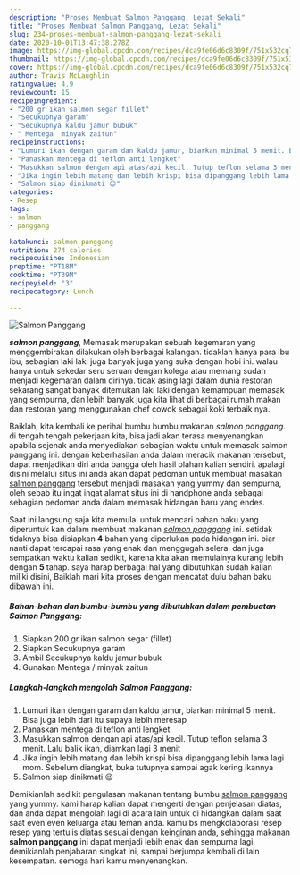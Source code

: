 ```yaml
---
description: "Proses Membuat Salmon Panggang, Lezat Sekali"
title: "Proses Membuat Salmon Panggang, Lezat Sekali"
slug: 234-proses-membuat-salmon-panggang-lezat-sekali
date: 2020-10-01T13:47:38.278Z
image: https://img-global.cpcdn.com/recipes/dca9fe06d6c8309f/751x532cq70/salmon-panggang-foto-resep-utama.jpg
thumbnail: https://img-global.cpcdn.com/recipes/dca9fe06d6c8309f/751x532cq70/salmon-panggang-foto-resep-utama.jpg
cover: https://img-global.cpcdn.com/recipes/dca9fe06d6c8309f/751x532cq70/salmon-panggang-foto-resep-utama.jpg
author: Travis McLaughlin
ratingvalue: 4.9
reviewcount: 15
recipeingredient:
- "200 gr ikan salmon segar fillet"
- "Secukupnya garam"
- "Secukupnya kaldu jamur bubuk"
- " Mentega  minyak zaitun"
recipeinstructions:
- "Lumuri ikan dengan garam dan kaldu jamur, biarkan minimal 5 menit. Bisa juga lebih dari itu supaya lebih meresap"
- "Panaskan mentega di teflon anti lengket"
- "Masukkan salmon dengan api atas/api kecil. Tutup teflon selama 3 menit. Lalu balik ikan, diamkan lagi 3 menit"
- "Jika ingin lebih matang dan lebih krispi bisa dipanggang lebih lama lagi mom. Sebelum diangkat, buka tutupnya sampai agak kering ikannya"
- "Salmon siap dinikmati 😉"
categories:
- Resep
tags:
- salmon
- panggang

katakunci: salmon panggang 
nutrition: 274 calories
recipecuisine: Indonesian
preptime: "PT18M"
cooktime: "PT39M"
recipeyield: "3"
recipecategory: Lunch

---
```



![Salmon Panggang](https://img-global.cpcdn.com/recipes/dca9fe06d6c8309f/751x532cq70/salmon-panggang-foto-resep-utama.jpg)

<b><i>salmon panggang</i></b>, Memasak merupakan sebuah kegemaran yang menggembirakan dilakukan oleh berbagai kalangan. tidaklah hanya para ibu ibu, sebagian laki laki juga banyak juga yang suka dengan hobi ini. walau hanya untuk sekedar seru seruan dengan kolega atau memang sudah menjadi kegemaran dalam dirinya. tidak asing lagi dalam dunia restoran sekarang sangat banyak ditemukan laki laki dengan kemampuan memasak yang sempurna, dan lebih banyak juga kita lihat di berbagai rumah makan dan restoran yang menggunakan chef cowok sebagai koki terbaik nya.



Baiklah, kita kembali ke perihal bumbu bumbu makanan <i>salmon panggang</i>. di tengah tengah pekerjaan kita, bisa jadi akan terasa menyenangkan apabila sejenak anda menyediakan sebagian waktu untuk memasak salmon panggang ini. dengan keberhasilan anda dalam meracik makanan tersebut, dapat menjadikan diri anda bangga oleh hasil olahan kalian sendiri. apalagi disini melalui situs ini anda akan dapat pedoman untuk membuat masakan <u>salmon panggang</u> tersebut menjadi masakan yang yummy dan sempurna, oleh sebab itu ingat ingat alamat situs ini di handphone anda sebagai sebagian pedoman anda dalam memasak hidangan baru yang endes.


Saat ini langsung saja kita memulai untuk mencari bahan baku yang diperuntuk kan dalam membuat makanan <u><i>salmon panggang</i></u> ini. setidak tidaknya bisa disiapkan <b>4</b> bahan yang diperlukan pada hidangan ini. biar nanti dapat tercapai rasa yang enak dan menggugah selera. dan juga sempatkan waktu kalian sedikit, karena kita akan memulainya kurang lebih dengan <b>5</b> tahap. saya harap berbagai hal yang dibutuhkan sudah kalian miliki disini, Baiklah mari kita proses dengan mencatat dulu bahan baku dibawah ini.

<!--inarticleads1-->

##### Bahan-bahan dan bumbu-bumbu yang dibutuhkan dalam pembuatan Salmon Panggang:

1. Siapkan 200 gr ikan salmon segar (fillet)
1. Siapkan Secukupnya garam
1. Ambil Secukupnya kaldu jamur bubuk
1. Gunakan  Mentega / minyak zaitun




<!--inarticleads2-->

##### Langkah-langkah mengolah Salmon Panggang:

1. Lumuri ikan dengan garam dan kaldu jamur, biarkan minimal 5 menit. Bisa juga lebih dari itu supaya lebih meresap
1. Panaskan mentega di teflon anti lengket
1. Masukkan salmon dengan api atas/api kecil. Tutup teflon selama 3 menit. Lalu balik ikan, diamkan lagi 3 menit
1. Jika ingin lebih matang dan lebih krispi bisa dipanggang lebih lama lagi mom. Sebelum diangkat, buka tutupnya sampai agak kering ikannya
1. Salmon siap dinikmati 😉




Demikianlah sedikit pengulasan makanan tentang bumbu <u>salmon panggang</u> yang yummy. kami harap kalian dapat mengerti dengan penjelasan diatas, dan anda dapat mengolah lagi di acara lain untuk di hidangkan dalam saat saat even even keluarga atau teman anda. kamu bs mengkolaborasi resep resep yang tertulis diatas sesuai dengan keinginan anda, sehingga makanan <b>salmon panggang</b> ini dapat menjadi lebih enak dan sempurna lagi. demikianlah penjabaran singkat ini, sampai berjumpa kembali di lain kesempatan. semoga hari kamu menyenangkan.
